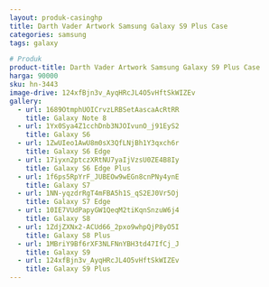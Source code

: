 ```yaml
---
layout: produk-casinghp
title: Darth Vader Artwork Samsung Galaxy S9 Plus Case
categories: samsung
tags: galaxy

# Produk
product-title: Darth Vader Artwork Samsung Galaxy S9 Plus Case
harga: 90000
sku: hn-3443
image-drive: 124xfBjn3v_AyqHRcJL4O5vHftSkWIZEv
gallery:
  - url: 1689OtmphUOICrvzLRBSetAascaAcRtRR
    title: Galaxy Note 8
  - url: 1Yx0Sya4Z1cchDnb3NJOIvunO_j91EyS2
    title: Galaxy S6
  - url: 1ZwUIeo1AwU8m0sX3QfLNjBh1Y3qxch6r
    title: Galaxy S6 Edge
  - url: 17iyxn2ptczXRtNU7yaIjVzsU0ZE4B8Iy
    title: Galaxy S6 Edge Plus
  - url: 1f6ps5RpYrF_JUBEOw9wEGn8cnPNy4ynE
    title: Galaxy S7
  - url: 1NN-yqzdrRgT4mFBA5h1S_qS2EJ0Vr5Oj
    title: Galaxy S7 Edge
  - url: 10IE7VUdPapyGW1QeqM2tiKqnSnzuW6j4
    title: Galaxy S8
  - url: 1ZdjZXNx2-ACUd66_2pxo9whpQjP8yO5I
    title: Galaxy S8 Plus
  - url: 1MBriY9Bf6rXF3NLFNnYBH3td47IfCj_J
    title: Galaxy S9
  - url: 124xfBjn3v_AyqHRcJL4O5vHftSkWIZEv
    title: Galaxy S9 Plus
---
```

